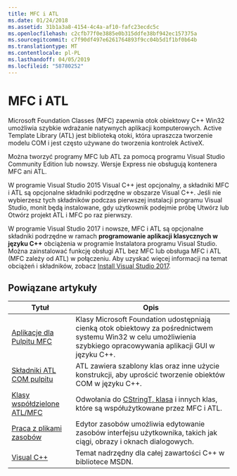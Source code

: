 ```yaml
---
title: MFC i ATL
ms.date: 01/24/2018
ms.assetid: 31b1a3a8-4154-4c4a-af10-fafc23ecdc5c
ms.openlocfilehash: c2cfb77f0e3885e0b315ddfe38bf942ec157375a
ms.sourcegitcommit: c7f90df497e6261764893f9cc04b5d1f1bf0b64b
ms.translationtype: MT
ms.contentlocale: pl-PL
ms.lasthandoff: 04/05/2019
ms.locfileid: "58780252"
---
```

# <a name="mfc-and-atl"></a>MFC i ATL

Microsoft Foundation Classes (MFC) zapewnia otok obiektowy C++ Win32 umożliwia szybkie wdrażanie natywnych aplikacji komputerowych. Active Template Library (ATL) jest biblioteką otoki, która upraszcza tworzenie modelu COM i jest często używane do tworzenia kontrolek ActiveX.

Można tworzyć programy MFC lub ATL za pomocą programu Visual Studio Community Edition lub nowszy. Wersje Express nie obsługują kontenera MFC ani ATL.

W programie Visual Studio 2015 Visual C++ jest opcjonalny, a składniki MFC i ATL są opcjonalne składniki podrzędne w obszarze Visual C++. Jeśli nie wybierzesz tych składników podczas pierwszej instalacji programu Visual Studio, monit będą instalowane, gdy użytkownik podejmie próbę Utwórz lub Otwórz projekt ATL i MFC po raz pierwszy.

W programie Visual Studio 2017 i nowsze, MFC i ATL są opcjonalne składniki podrzędne w ramach **programowanie aplikacji klasycznych w języku C++** obciążenia w programie Instalatora programu Visual Studio. Można zainstalować funkcję obsługi ATL bez MFC lub obsługa MFC i ATL (MFC zależy od ATL) w połączeniu. Aby uzyskać więcej informacji na temat obciążeń i składników, zobacz [Install Visual Studio 2017](/visualstudio/install/install-visual-studio).

## <a name="related-articles"></a>Powiązane artykuły

|Tytuł|Opis|
|-----------|-----------------|
|[Aplikacje dla Pulpitu MFC](../mfc/mfc-desktop-applications.md)|Klasy Microsoft Foundation udostępniają cienką otok obiektowy za pośrednictwem systemu Win32 w celu umożliwienia szybkiego opracowywania aplikacji GUI w języku C++.|
|[Składniki ATL COM pulpitu](../atl/atl-com-desktop-components.md)|ATL zawiera szablony klas oraz inne użycie konstrukcji, aby uprościć tworzenie obiektów COM w języku C++.|
|[Klasy współdzielone ATL/MFC](../atl-mfc-shared/atl-mfc-shared-classes.md)|Odwołania do [CStringT, klasa](../atl-mfc-shared/reference/cstringt-class.md) i innych klas, które są współużytkowane przez MFC i ATL.|
|[Praca z plikami zasobów](../windows/working-with-resource-files.md)|Edytor zasobów umożliwia edytowanie zasobów interfejsu użytkownika, takich jak ciągi, obrazy i oknach dialogowych.|
|[Visual C++](../overview/visual-cpp-in-visual-studio.md)|Temat nadrzędny dla całej zawartości C++ w bibliotece MSDN.|